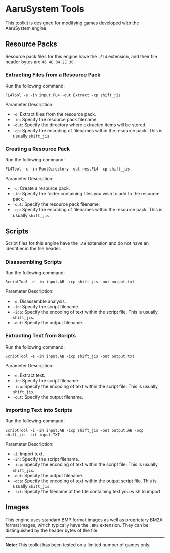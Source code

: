 # AaruSystem Tools

This toolkit is designed for modifying games developed with the AaruSystem engine.

## Resource Packs

Resource pack files for this engine have the `.FL4` extension, and their file header bytes are `46 4C 34 2E 30`.

### Extracting Files from a Resource Pack

Run the following command:
```
FL4Tool -e -in input.FL4 -out Extract -cp shift_jis
```

Parameter Description:
- `-e`: Extract files from the resource pack.
- `-in`: Specify the resource pack filename.
- `-out`: Specify the directory where extracted items will be stored.
- `-cp`: Specify the encoding of filenames within the resource pack. This is usually `shift_jis`.

### Creating a Resource Pack

Run the following command:
```
FL4Tool -c -in RootDirectory -out res.FL4 -cp shift_jis
```

Parameter Description:
- `-c`: Create a resource pack.
- `-in`: Specify the folder containing files you wish to add to the resource pack.
- `-out`: Specify the resource pack filename.
- `-cp`: Specify the encoding of filenames within the resource pack. This is usually `shift_jis`.

## Scripts

Script files for this engine have the `.AB` extension and do not have an identifier in the file header.

### Disassembling Scripts

Run the following command:
```
ScriptTool -d -in input.AB -icp shift_jis -out output.txt
```

Parameter Description:
- `-d`: Disassemble analysis.
- `-in`: Specify the script filename.
- `-icp`: Specify the encoding of text within the script file. This is usually `shift_jis`.
- `-out`: Specify the output filename.

### Extracting Text from Scripts

Run the following command:
```
ScriptTool -e -in input.AB -icp shift_jis -out output.txt
```

Parameter Description:
- `-e`: Extract text.
- `-in`: Specify the script filename.
- `-icp`: Specify the encoding of text within the script file. This is usually `shift_jis`.
- `-out`: Specify the output filename.

### Importing Text into Scripts

Run the following command:
```
ScriptTool -i -in input.AB -icp shift_jis -out output.AB -ocp shift_jis -txt input.TXT
```

Parameter Description:
- `-i`: Import text.
- `-in`: Specify the script filename.
- `-icp`: Specify the encoding of text within the script file. This is usually `shift_jis`.
- `-out`: Specify the output filename.
- `-ocp`: Specify the encoding of text within the output script file. This is usually `shift_jis`.
- `-txt`: Specify the filename of the file containing text you wish to import.

## Images

This engine uses standard BMP format images as well as proprietary BM2A format images, which typically have the `.BM2` extension. They can be distinguished by the header bytes of the file.

---

**Note:** This toolkit has been tested on a limited number of games only.
